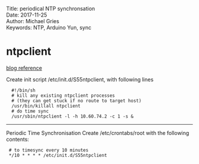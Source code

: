 
Title:    periodical NTP synchronsation  
Date:    2017-11-25  
Author:    Michael Gries  
Keywords:  NTP, Arduino Yun, sync  


# ntpclient

[blog reference](http://martybugs.net/wireless/openwrt/timesync.cgi "martybugs.net")

Create init script /etc/init.d/S55ntpclient, with following lines   

``` script
  #!/bin/sh
  # kill any existing ntpclient processes
  # (they can get stuck if no route to target host)
  /usr/bin/killall ntpclient
  # do time sync
  /usr/sbin/ntpclient -l -h 10.60.74.2 -c 1 -s &
```

***
Periodic Time Synchronisation  Create /etc/crontabs/root with the following contents:   

``` script
 # to timesync every 10 minutes
 */10 * * * * /etc/init.d/S55ntpclient
```  
